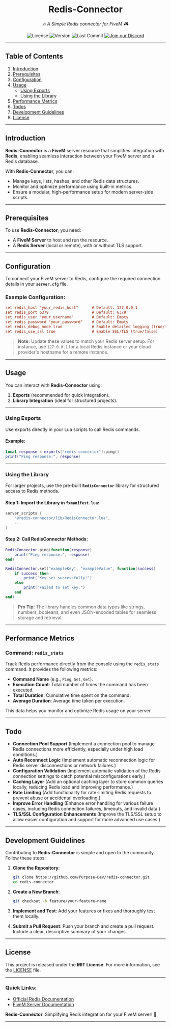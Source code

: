 <h1 style="text-align: center;">Redis-Connector</h1>

<p style="text-align: center; font-style: italic;">
  <i>🔥 A Simple Redis connector for FiveM 🎮</i>
</p>

<p style="text-align: center;">
  <img src="https://img.shields.io/github/license/Purpose-Dev/redis-connector" alt="License" />
  <img src="https://img.shields.io/github/tag/Purpose-Dev/redis-connector" alt="Version" />
  <img src="https://img.shields.io/github/last-commit/Purpose-Dev/redis-connector" alt="Last Commit" />
  <a href="https://discord.gg/Rah7Bt4TeJ">
    <img src="https://img.shields.io/discord/1273215892238372895.svg" alt="Join our Discord" />
  </a>
</p>

---

## Table of Contents

1. [Introduction](#introduction)
2. [Prerequisites](#prerequisites)
3. [Configuration](#configuration)
4. [Usage](#usage)
    - [Using Exports](#using-exports)
    - [Using the Library](#using-the-library)
5. [Performance Metrics](#performance-metrics)
6. [Todos](#todo) 
7. [Development Guidelines](#development-guidelines)
8. [License](#license)

---

## Introduction

**Redis-Connector** is a **FiveM** server resource that simplifies integration with **Redis**, enabling seamless
interaction between your FiveM server and a Redis database.

With **Redis-Connector**, you can:

- Manage keys, lists, hashes, and other Redis data structures.
- Monitor and optimize performance using built-in metrics.
- Ensure a modular, high-performance setup for modern server-side scripts.

---

## Prerequisites

To use **Redis-Connector**, you need:

- A **FiveM Server** to host and run the resource.
- A **Redis Server** (local or remote), with or without TLS support.

---

## Configuration

To connect your FiveM server to Redis, configure the required connection details in your **`server.cfg`** file.

### Example Configuration:

```cfg
set redis_host "your_redis_host"      # Default: 127.0.0.1
set redis_port 6379                   # Default: 6379
set redis_user "your_username"        # Default: Empty
set redis_password "your_password"    # Default: Empty
set redis_debug_mode true             # Enable detailed logging (true/false)
set redis_use_ssl true                # Enable SSL/TLS (true/false)
```

> **Note:** Update these values to match your Redis server setup. For instance, use `127.0.0.1` for a local Redis
> instance or your cloud provider's hostname for a remote instance.

---

## Usage

You can interact with **Redis-Connector** using:

1. **Exports** (recommended for quick integration).
2. **Library Integration** (ideal for structured projects).

---

### Using Exports

Use exports directly in your Lua scripts to call Redis commands.

#### Example:

```lua
local response = exports["redis-connector"]:ping()
print("Ping response:", response)
```

---

### Using the Library

For larger projects, use the pre-built **`RedisConnector`** library for structured access to Redis methods.

#### Step 1: Import the Library in `fxmanifest.lua`:

```lua
server_scripts {
    "@redis-connector/lib/RedisConnector.lua",
    ...
}
```

#### Step 2: Call RedisConnector Methods:

```lua
RedisConnector.ping(function(response)
    print("Ping response:", response)
end)

RedisConnector.set("exampleKey", "exampleValue", function(success)
    if success then
        print("Key set successfully!")
    else
        print("Failed to set key.")
    end
end)
```

> **Pro Tip:** The library handles common data types like strings, numbers, booleans, and even JSON-encoded tables for
> seamless storage and retrieval.

---

## Performance Metrics

### Command: `redis_stats`

Track Redis performance directly from the console using the `redis_stats` command. It provides the following metrics:

- **Command Name** (e.g., `Ping`, `Set`, `Get`).
- **Execution Count**: Total number of times the command has been executed.
- **Total Duration**: Cumulative time spent on the command.
- **Average Duration**: Average time taken per execution.

This data helps you monitor and optimize Redis usage on your server.

---

## Todo

- **Connection Pool Support** (Implement a connection pool to manage Redis connections more efficiently, especially under high load conditions.)
- **Auto Reconnect Logic** (Implement automatic reconnection logic for Redis server disconnections or network failures.)
- **Configuration Validation** (Implement automatic validation of the Redis connection settings to catch potential misconfigurations early.)
- **Caching Layer** (Add an optional caching layer to store common queries locally, reducing Redis load and improving performance.)
- **Rate Limiting** (Add functionality for rate-limiting Redis requests to prevent abuse or accidental overloading.)
- **Improve Error Handling** (Enhance error handling for various failure cases, including Redis connection failures, timeouts, and invalid data.)
- **TLS/SSL Configuration Enhancements** (Improve the TLS/SSL setup to allow easier configuration and support for more advanced use cases.)

---

## Development Guidelines

Contributing to **Redis-Connector** is simple and open to the community. Follow these steps:

1. **Clone the Repository**:
   ```bash
   git clone https://github.com/Purpose-Dev/redis-connector.git
   cd redis-connector
   ```

2. **Create a New Branch**:
   ```bash
   git checkout -b feature/your-feature-name
   ```

3. **Implement and Test**:
   Add your features or fixes and thoroughly test them locally.

4. **Submit a Pull Request**:
   Push your branch and create a pull request. Include a clear, descriptive summary of your changes.

---

## License

This project is released under the **MIT License**. For more information, see the [LICENSE](./LICENSE) file.

---

### Quick Links:

- [Official Redis Documentation](https://redis.io/documentation)
- [FiveM Server Documentation](https://docs.fivem.net/)

**Redis-Connector**: Simplifying Redis integration for your FiveM server! 🚀

--- 
